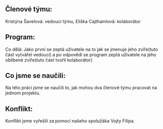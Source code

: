 ## Členové týmu:
Kristýna Šavelová: vedoucí týmu, 
Eliška Cajthamlová: kolaborátor

## Program:
Co dělá: Jako první se zeptá uživatele na to jak se jmenuje jeho zvíře(tuto část vytvářel vedoucí) a po odpovědi se program zeptá uživatele na jeho oblíbené zvíře(tuto část tvořil kolaborátor)

## Co jsme se naučili: 
Na této práci jsme se naučili to, jak mohou dva členové týmu pracovat na jednom projektu.

## Konflikt:
Konflikt jsme vyřešili za pomocí našeho spolužáka Vojty Filipa.
